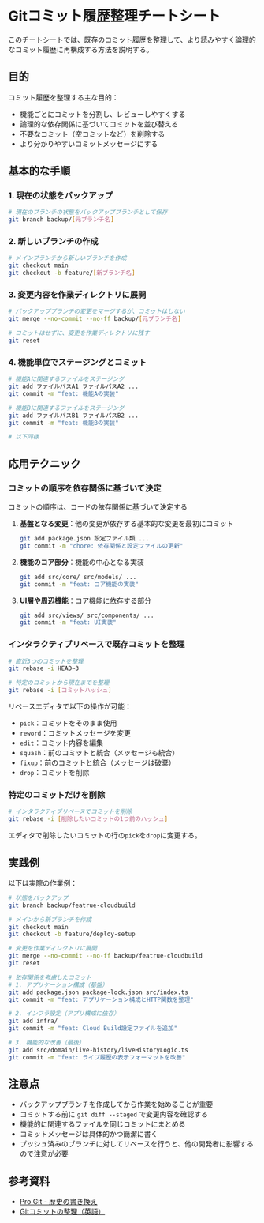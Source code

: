 # Gitコミット履歴整理チートシート

このチートシートでは、既存のコミット履歴を整理して、より読みやすく論理的なコミット履歴に再構成する方法を説明する。

## 目的

コミット履歴を整理する主な目的：
- 機能ごとにコミットを分割し、レビューしやすくする
- 論理的な依存関係に基づいてコミットを並び替える
- 不要なコミット（空コミットなど）を削除する
- より分かりやすいコミットメッセージにする

## 基本的な手順

### 1. 現在の状態をバックアップ

```bash
# 現在のブランチの状態をバックアップブランチとして保存
git branch backup/[元ブランチ名]
```

### 2. 新しいブランチの作成

```bash
# メインブランチから新しいブランチを作成
git checkout main
git checkout -b feature/[新ブランチ名]
```

### 3. 変更内容を作業ディレクトリに展開

```bash
# バックアップブランチの変更をマージするが、コミットはしない
git merge --no-commit --no-ff backup/[元ブランチ名]

# コミットはせずに、変更を作業ディレクトリに残す
git reset
```

### 4. 機能単位でステージングとコミット

```bash
# 機能Aに関連するファイルをステージング
git add ファイルパスA1 ファイルパスA2 ...
git commit -m "feat: 機能Aの実装"

# 機能Bに関連するファイルをステージング
git add ファイルパスB1 ファイルパスB2 ...
git commit -m "feat: 機能Bの実装"

# 以下同様
```

## 応用テクニック

### コミットの順序を依存関係に基づいて決定

コミットの順序は、コードの依存関係に基づいて決定する

1. **基盤となる変更**：他の変更が依存する基本的な変更を最初にコミット
   ```bash
   git add package.json 設定ファイル類 ...
   git commit -m "chore: 依存関係と設定ファイルの更新"
   ```

2. **機能のコア部分**：機能の中心となる実装
   ```bash
   git add src/core/ src/models/ ...
   git commit -m "feat: コア機能の実装"
   ```

3. **UI層や周辺機能**：コア機能に依存する部分
   ```bash
   git add src/views/ src/components/ ...
   git commit -m "feat: UI実装"
   ```

### インタラクティブリベースで既存コミットを整理

```bash
# 直近3つのコミットを整理
git rebase -i HEAD~3

# 特定のコミットから現在までを整理
git rebase -i [コミットハッシュ]
```

リベースエディタで以下の操作が可能：
- `pick`：コミットをそのまま使用
- `reword`：コミットメッセージを変更
- `edit`：コミット内容を編集
- `squash`：前のコミットと統合（メッセージも統合）
- `fixup`：前のコミットと統合（メッセージは破棄）
- `drop`：コミットを削除

### 特定のコミットだけを削除

```bash
# インタラクティブリベースでコミットを削除
git rebase -i [削除したいコミットの1つ前のハッシュ]
```

エディタで削除したいコミットの行の`pick`を`drop`に変更する。

## 実践例

以下は実際の作業例：

```bash
# 状態をバックアップ
git branch backup/featrue-cloudbuild

# メインから新ブランチを作成
git checkout main
git checkout -b feature/deploy-setup

# 変更を作業ディレクトリに展開
git merge --no-commit --no-ff backup/featrue-cloudbuild
git reset

# 依存関係を考慮したコミット
# 1. アプリケーション構成（基盤）
git add package.json package-lock.json src/index.ts
git commit -m "feat: アプリケーション構成とHTTP関数を整理"

# 2. インフラ設定（アプリ構成に依存）
git add infra/
git commit -m "feat: Cloud Build設定ファイルを追加"

# 3. 機能的な改善（最後）
git add src/domain/live-history/liveHistoryLogic.ts
git commit -m "feat: ライブ履歴の表示フォーマットを改善"
```

## 注意点

- バックアップブランチを作成してから作業を始めることが重要
- コミットする前に `git diff --staged` で変更内容を確認する
- 機能的に関連するファイルを同じコミットにまとめる
- コミットメッセージは具体的かつ簡潔に書く
- プッシュ済みのブランチに対してリベースを行うと、他の開発者に影響するので注意が必要

## 参考資料

- [Pro Git - 歴史の書き換え](https://git-scm.com/book/ja/v2/Git-%E3%81%AE%E3%81%95%E3%81%BE%E3%81%96%E3%81%BE%E3%81%AA%E3%83%84%E3%83%BC%E3%83%AB-%E6%AD%B4%E5%8F%B2%E3%81%AE%E6%9B%B8%E3%81%8D%E6%8F%9B%E3%81%88)
- [Gitコミットの整理（英語）](https://git-scm.com/book/en/v2/Git-Tools-Rewriting-History) 